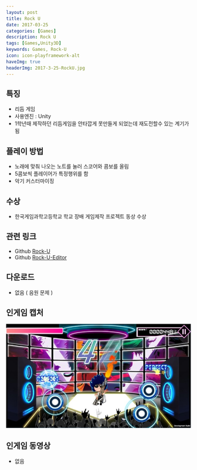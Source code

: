 ```yaml
---
layout: post
title: Rock U
date: 2017-03-25
categories: [Games]
description: Rock U
tags: [Games,Unity3D]
keywords: Games, Rock-U
icon: icon-playframework-alt
haveImg: true
headerImg: 2017-3-25-RockU.jpg
---
```



## 특징
- 리듬 게임
- 사용엔진 : Unity
- 1학년때 제작하던 리듬게임을 안타깝게 못만들게 되었는데 재도전할수 있는 계기가됨

## 플레이 방법
- 노래에 맞춰 나오는 노트를 눌러 스코어와 콤보를 올림
- 5콤보씩 플레이어가 특정행위를 함
- 악기 커스터마이징

## 수상
- 한국게임과학고등학교 학교 장배 게임제작 프로젝트 동상 수상

## 관련 링크
 - Github [Rock-U](https://github.com/GanZinam/Rock-U)
 - Github [Rock-U-Editor](https://github.com/GanZinam/Rock-U-Editor)
 
## 다운로드
- 없음 ( 음원 문제 )

## 인게임 캡처
![1](/assets/img/2017-3-25-RockU/1.jpg)

## 인게임 동영상
- 없음
